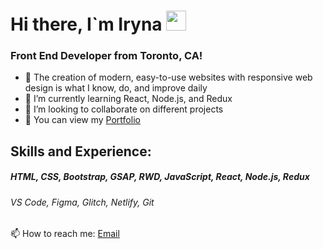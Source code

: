 <h1>Hi there, I`m Iryna <img src="https://github.com/blackcater/blackcater/raw/main/images/Hi.gif" height="32"/></h1> 

<h3>Front End Developer from Toronto, CA!</h3>

- 💬 The creation of modern, easy-to-use websites with responsive web design is what I know, do, and improve daily
- 🌱 I’m currently learning React, Node.js, and Redux
- 👯 I’m looking to collaborate on different projects
- 🔭 You can view my <a href="https://iryna-tertychna-portfolio.glitch.me/">Portfolio</a> 


 
 
 <h2>Skills and Experience:</h2>
<h5>HTML, CSS, Bootstrap, GSAP, RWD, JavaScript, React, Node.js, Redux  </h5>
<h6>VS Code, Figma, Glitch, Netlify, Git</h6>

📫 How to reach me: <a href="mailto:itcraft.inc@gmail.com">Email</a>
